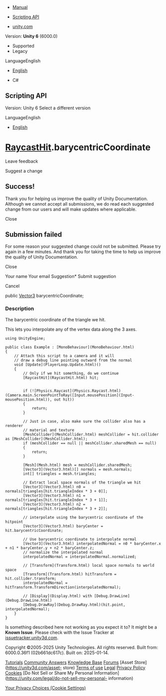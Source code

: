 [ ]()

  * [Manual](../Manual/index.html)
  * [Scripting API](../ScriptReference/index.html)

  * [unity.com](https://unity.com/)

Version: **Unity 6** (6000.0)

  * Supported
  * Legacy

LanguageEnglish

  * [English]()

  * C#

[ ](https://docs.unity3d.com)

## Scripting API

Version: Unity 6 Select a different version

LanguageEnglish

  * [English]()

#  [RaycastHit](RaycastHit.html).barycentricCoordinate

Leave feedback

Suggest a change

## Success!

Thank you for helping us improve the quality of Unity Documentation. Although
we cannot accept all submissions, we do read each suggested change from our
users and will make updates where applicable.

Close

## Submission failed

For some reason your suggested change could not be submitted. Please <a>try
again</a> in a few minutes. And thank you for taking the time to help us
improve the quality of Unity Documentation.

Close

Your name Your email Suggestion* Submit suggestion

Cancel

[ ]()

public [Vector3](Vector3.html) barycentricCoordinate;

### Description

The barycentric coordinate of the triangle we hit.

This lets you interpolate any of the vertex data along the 3 axes.

    
    
    using UnityEngine;  
      
    public class Example : [MonoBehaviour](MonoBehaviour.html)
    {
        // Attach this script to a camera and it will
        // draw a debug line pointing outward from the normal
        void [Update](PlayerLoop.Update.html)()
        {
            // Only if we hit something, do we continue
            [RaycastHit](RaycastHit.html) hit;  
      
    
            if (![Physics.Raycast](Physics.Raycast.html)(Camera.main.ScreenPointToRay([Input.mousePosition](Input-mousePosition.html)), out hit))
            {
                return;
            }  
      
            // Just in case, also make sure the collider also has a renderer
            // material and texture
            [MeshCollider](MeshCollider.html) meshCollider = hit.collider as [MeshCollider](MeshCollider.html);
            if (meshCollider == null || meshCollider.sharedMesh == null)
            {
                return;
            }  
      
            [Mesh](Mesh.html) mesh = meshCollider.sharedMesh;
            [Vector3](Vector3.html)[] normals = mesh.normals;
            int[] triangles = mesh.triangles;  
      
            // Extract local space normals of the triangle we hit
            [Vector3](Vector3.html) n0 = normals[triangles[hit.triangleIndex * 3 + 0]];
            [Vector3](Vector3.html) n1 = normals[triangles[hit.triangleIndex * 3 + 1]];
            [Vector3](Vector3.html) n2 = normals[triangles[hit.triangleIndex * 3 + 2]];  
      
            // interpolate using the barycentric coordinate of the hitpoint
            [Vector3](Vector3.html) baryCenter = hit.barycentricCoordinate;  
      
            // Use barycentric coordinate to interpolate normal
            [Vector3](Vector3.html) interpolatedNormal = n0 * baryCenter.x + n1 * baryCenter.y + n2 * baryCenter.z;
            // normalize the interpolated normal
            interpolatedNormal = interpolatedNormal.normalized;  
      
            // [Transform](Transform.html) local space normals to world space
            [Transform](Transform.html) hitTransform = hit.collider.transform;
            interpolatedNormal = hitTransform.TransformDirection(interpolatedNormal);  
      
            // [Display](Display.html) with [Debug.DrawLine](Debug.DrawLine.html)
            [Debug.DrawRay](Debug.DrawRay.html)(hit.point, interpolatedNormal);
        }
    }
    

Is something described here not working as you expect it to? It might be a
**Known Issue**. Please check with the Issue Tracker at
[issuetracker.unity3d.com](https://issuetracker.unity3d.com).

Copyright ©2005-2025 Unity Technologies. All rights reserved. Built from:
6000.0.36f1 (02b661dc617c). Built on: 2025-01-14.

[Tutorials](https://unity3d.com/learn) [Community
Answers](https://answers.unity3d.com) [Knowledge
Base](https://support.unity3d.com/hc/en-us)
[Forums](https://forum.unity3d.com) [Asset Store](https://unity3d.com/asset-
store) [Terms of use](https://docs.unity3d.com/Manual/TermsOfUse.html)
[Legal](https://unity.com/legal) [Privacy
Policy](https://unity.com/legal/privacy-policy)
[Cookies](https://unity.com/legal/cookie-policy) [Do Not Sell or Share My
Personal Information](https://unity.com/legal/do-not-sell-my-personal-
information)

[Your Privacy Choices (Cookie Settings)](javascript:void\(0\);)

